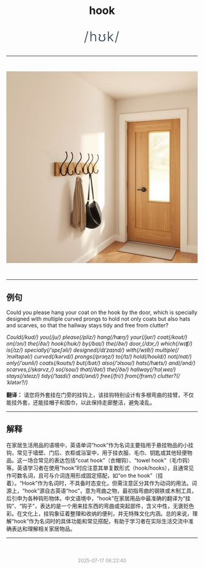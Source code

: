 <div align="center">

# hook

<div style="margin: 30px 0;">
<h1 style="font-size: 2.5em; font-weight: 300; letter-spacing: 2px; margin: 0; color: #2c3e50;">
/hʊk/
</h1>
</div>

</div>

---

<div align="center" style="margin: 40px 0;">

![hook](images/hook.png)

</div>

---

## 例句

Could you please hang your coat on the hook by the door, which is specially designed with multiple curved prongs to hold not only coats but also hats and scarves, so that the hallway stays tidy and free from clutter?

*Could(/kʊd/) you(/ju/) please(/pliz/) hang(/hæŋ/) your(/jʊr/) coat(/koʊt/) on(/ɔn/) the(/ðə/) hook(/hʊk/) by(/baɪ/) the(/ðə/) door,(/dɔr,/) which(/wɪʧ/) is(/ɪz/) specially(/ˈspɛʃəli/) designed(/dɪˈzaɪnd/) with(/wɪθ/) multiple(/ˈməltəpəl/) curved(/kərvd/) prongs(/prɔŋz/) to(/tɪ/) hold(/hoʊld/) not(/nɑt/) only(/ˈoʊnli/) coats(/koʊts/) but(/bət/) also(/ˈɔlsoʊ/) hats(/hæts/) and(/ənd/) scarves,(/skɑrvz,/) so(/soʊ/) that(/ðət/) the(/ðə/) hallway(/ˈhɔlˌweɪ/) stays(/steɪz/) tidy(/ˈtaɪdi/) and(/ənd/) free(/fri/) from(/frəm/) clutter?(/ˈklətər?/)*

**翻译：** 请您将外套挂在门旁的挂钩上，该挂钩特别设计有多根弯曲的挂臂，不仅能挂外套，还能挂帽子和围巾，以此保持走廊整洁，避免凌乱。

---

## 解释

在家居生活用品的语境中，英语单词“hook”作为名词主要指用于悬挂物品的小挂钩，常见于墙壁、门后、衣柜或浴室中，用于挂衣服、毛巾、钥匙或其他轻便物品。这一场合常见的表达包括“coat hook”（衣帽钩）、“towel hook”（毛巾钩）等。英语学习者在使用“hook”时应注意其单复数形式（hook/hooks），且通常见作可数名词，且可与介词连用形成固定搭配，如“on the hook”（挂着）。“Hook”作为名词时，不具备时态变化，但需注意区分其作为动词的用法。词源上，“hook”源自古英语“hoc”，意为弯曲之物，最初指弯曲的钢铁或木制工具，后引申为各种钩形物体。中文语境中，“hook”在家居用品中最准确的翻译为“挂钩”、“钩子”，表达的是一个用来挂东西的弯曲或突起部件，含义中性，无褒贬色彩。在文化上，挂钩象征着整理和收纳的便利，并无特殊文化内涵。总的来说，理解“hook”作为名词时的具体功能和常见搭配，有助于学习者在实际生活交流中准确表达和理解相关家居物品。


---

<div align="center" style="margin-top: 50px;">
<small style="color: #999; font-size: 0.9em;">2025-07-17 06:22:40</small>
</div>

